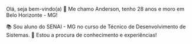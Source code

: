 Olá, seja bem-vindo(a) 👋 Me chamo Anderson, tenho 28 anos e moro em Belo Horizonte - MG!

📚 Sou aluno do SENAI - MG no curso de Técnico de Desenvolvimento de Sistemas. 🔭 Estou a procura de conhecimento e experiências!

<!---
DevAndersonG/DevAndersonG is a ✨ special ✨ repository because its `README.md` (this file) appears on your GitHub profile.
You can click the Preview link to take a look at your changes.
--->

